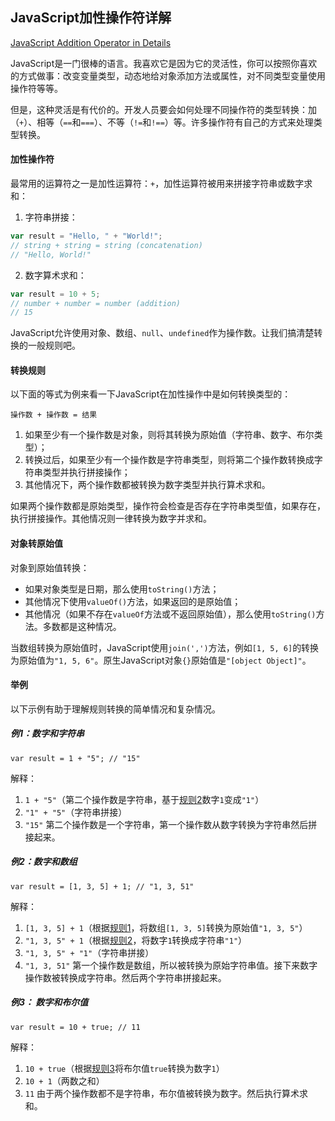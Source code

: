 ## JavaScript加性操作符详解

[JavaScript Addition Operator in Details](https://dmitripavlutin.com/javascriptss-addition-operator-demystified/)

JavaScript是一门很棒的语言。我喜欢它是因为它的灵活性，你可以按照你喜欢的方式做事：改变变量类型，动态地给对象添加方法或属性，对不同类型变量使用操作符等等。

但是，这种灵活是有代价的。开发人员要会如何处理不同操作符的类型转换：加（`+`）、相等（`==`和`===`）、不等（`!=`和`!==`）等。许多操作符有自己的方式来处理类型转换。

#### 加性操作符
最常用的运算符之一是加性运算符：`+`，加性运算符被用来拼接字符串或数字求和：
1. 字符串拼接：
```javascript
var result = "Hello, " + "World!";
// string + string = string (concatenation)
// "Hello, World!"
```
2. 数字算术求和：
```javascript
var result = 10 + 5;
// number + number = number (addition)
// 15
```

JavaScript允许使用对象、数组、`null`、`undefined`作为操作数。让我们搞清楚转换的一般规则吧。

#### 转换规则
以下面的等式为例来看一下JavaScript在加性操作中是如何转换类型的：

`操作数 + 操作数 = 结果` 
1. <span id="jump2">如果至少有一个操作数是对象，则将其转换为原始值（字符串、数字、布尔类型）；</span>
2. <span id="jump1">转换过后，如果至少有一个操作数是字符串类型，则将第二个操作数转换成字符串类型并执行拼接操作；</span>
3. <span id="jump3">其他情况下，两个操作数都被转换为数字类型并执行算术求和。</span>

如果两个操作数都是原始类型，操作符会检查是否存在字符串类型值，如果存在，执行拼接操作。其他情况则一律转换为数字并求和。

#### 对象转原始值
对象到原始值转换：

- 如果对象类型是日期，那么使用`toString()`方法；
- 其他情况下使用`valueOf()`方法，如果返回的是原始值；
- 其他情况（如果不存在`valueOf`方法或不返回原始值），那么使用`toString()`方法。多数都是这种情况。

当数组转换为原始值时，JavaScript使用`join(',')`方法，例如`[1, 5, 6]`的转换为原始值为`"1, 5, 6"`。原生JavaScript对象`{}`原始值是`"[object Object]"`。

#### 举例
以下示例有助于理解规则转换的简单情况和复杂情况。

##### 例1：数字和字符串
`var result = 1 + "5"; // "15"`

解释：

1. `1 + "5"`（第二个操作数是字符串，基于[规则2](#jump1)数字`1`变成`"1"`）
2. `"1" + "5"`（字符串拼接）
3. `"15"`
第二个操作数是一个字符串，第一个操作数从数字转换为字符串然后拼接起来。

##### 例2：数字和数组
`var result = [1, 3, 5] + 1; // "1, 3, 51"`

解释：

1. `[1, 3, 5] + 1`（根据[规则1](#jump2)，将数组`[1, 3, 5]`转换为原始值`"1, 3, 5"`）
2. `"1, 3, 5" + 1`（根据[规则2](#jump1)，将数字`1`转换成字符串`"1"`）
3. `"1, 3, 5" + "1"`（字符串拼接）
4. `"1, 3, 51"`
第一个操作数是数组，所以被转换为原始字符串值。接下来数字操作数被转换成字符串。然后两个字符串拼接起来。

##### 例3： 数字和布尔值
`var result = 10 + true; // 11`

解释：

1. `10 + true`（根据[规则3](#jump3)将布尔值`true`转换为数字`1`）
2. `10 + 1`（两数之和）
3. `11`
由于两个操作数都不是字符串，布尔值被转换为数字。然后执行算术求和。
